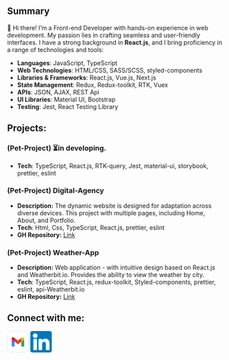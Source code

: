 ## Summary

🚀 Hi there! I’m a Front-end Developer with hands-on experience in web development. My passion lies in crafting seamless and user-friendly interfaces. I have a strong background in **React.js**, and I bring proficiency in a range of technologies and tools:

* **Languages**: JavaScript, TypeScript
* **Web Technologies**: HTML/CSS, SASS/SCSS, styled-components
* **Libraries & Frameworks**: React.js, Vue.js, Next.js
* **State Management**: Redux, Redux-toolkit, RTK, Vuex
* **APIs**: JSON, AJAX, REST Api
* **UI Libraries**: Material UI, Bootstrap
* **Testing**: Jest, React Testing Library

## Projects:


### (Pet-Project) ⏳in developing.

- **Tech**: TypeScript, React.js, RTK-query, Jest, material-ui, storybook, prettier, eslint

### (Pet-Project) Digital-Agency

- **Description:** The dynamic website is designed for adaptation across diverse devices. This project with multiple pages, including Home, About, and Portfolio.
- **Tech**:  Html, Css, TypeScript, React.js, prettier, eslint
- **GH Repository:** [Link](https://github.com/UlyanaKucherenko/Digital-Agency)

### (Pet-Project) Weather-App

- **Description:** Web application - with intuitive design based on React.js and Weatherbit.io. Provides the ability to view the weather by city.
- **Tech**: TypeScript, React.js, redux-toolkit, Styled-components, prettier, eslint, api-Weatherbit.io
- **GH Repository:** [Link](https://github.com/UlyanaKucherenko/weather-app)


## Connect with me:

[![Email](/icons/gmail.png)](mailto:kucherenko.ul.ana@gmail.com)    [![LinkedIn](icons/linkedIn.png)](https://www.linkedin.com/in/uliana-kucherenko)
